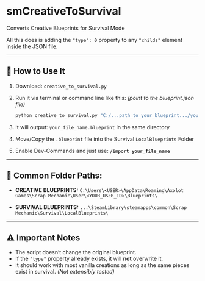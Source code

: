 # smCreativeToSurvival

Converts Creative Blueprints for Survival Mode

All this does is adding the `"type": 0` property to any `"childs"` element inside the JSON file.

---

## 🔧 How to Use It

1. Download: `creative_to_survival.py`

3. Run it via terminal or command line like this: *(point to the blueprint.json file)*

   ```bash
   python creative_to_survival.py "C:/...path_to_your_blueprint.../your_file_name.json"
   ```

4. It will output: `your_file_name.blueprint` in the same directory

5. Move/Copy the `.blueprint` file into the Survival `LocalBlueprints` Folder

6. Enable Dev-Commands and just use: **`/import your_file_name`**

---

## 📂 Common Folder Paths:

- **CREATIVE BLUEPRINTS:** `C:\Users\<USER>\AppData\Roaming\Axolot Games\Scrap Mechanic\User\<YOUR_USER_ID>\Blueprints\`

- **SURVIVAL BLUEPRINTS:** `...\SteamLibrary\steamapps\common\Scrap Mechanic\Survival\LocalBlueprints\`

---

## ⚠️ Important Notes

- The script doesn’t change the original blueprint.
- If the `"type"` property already exists, it will **not** overwrite it.
- It should work with most vanilla creations as long as the same pieces exist in survival. *(Not extensibly tested)*
